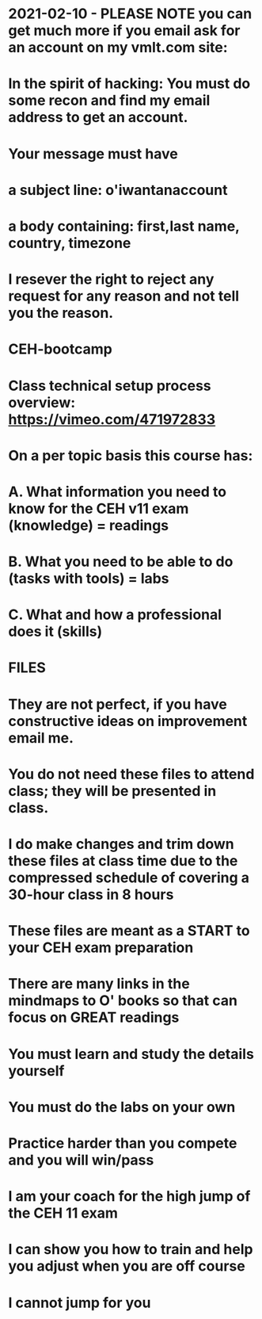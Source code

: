 # 2021-02-10 - PLEASE NOTE you can get much more if you email ask for an account on my vmlt.com site:
# In the spirit of hacking: You must do some recon and find my email address to get an account.
# Your message must have
# a subject line: o'iwantanaccount
# a body containing: first,last name, country, timezone
# I resever the right to reject any request for any reason and not tell you the reason.

# CEH-bootcamp
# Class technical setup process overview: https://vimeo.com/471972833
#
# On a per topic basis this course has: 
#  A. What information you need to know for the CEH v11 exam (knowledge) = readings
#  B. What you need to be able to do (tasks with tools) = labs
#  C. What and how a professional does it (skills)
#
# FILES
# They are not perfect, if you have constructive ideas on improvement email me.
# You do not need these files to attend class; they will be presented in class.
# I do make changes and trim down these files at class time due to the compressed schedule of covering a 30-hour class in 8 hours
# These files are meant as a START to your CEH exam preparation
# There are many links in the mindmaps to O' books so that can focus on GREAT readings
# You must learn and study the details yourself
# You must do the labs on your own
#
# Practice harder than you compete and you will win/pass
# I am your coach for the high jump of the CEH 11 exam
# I can show you how to train and help you adjust when you are off course
# I cannot jump for you

